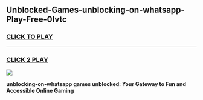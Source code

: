 
## Unblocked-Games-unblocking-on-whatsapp-Play-Free-0lvtc
<h3>
<a href="https://premium76.site?title=unblocking-on-whatsapp&ref=10A">CLICK TO PLAY</a></h3>
<hr>

<h3>
<a href="https://premium76.site?title=unblocking-on-whatsapp&ref=10A">CLICK 2 PLAY</a>
  
</h3>

<a href="https://premium76.site?title=unblocking-on-whatsapp&ref=10A"><img src="https://clearcache.store/games.png"></a>


**unblocking-on-whatsapp games unblocked: Your Gateway to Fun and Accessible Online Gaming**
